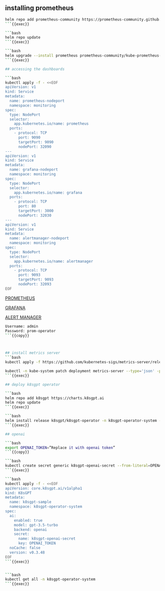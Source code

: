 
## installing prometheus

```bash
helm repo add prometheus-community https://prometheus-community.github.io/helm-charts
```{{exec}}

```bash
helm repo update
```{{exec}}

```bash
helm upgrade --install prometheus prometheus-community/kube-prometheus-stack --set prometheus.prometheusSpec.serviceMonitorSelectorNilUsesHelmValues=false --wait
```{{exec}}

## accessing the dashboards

```bash
kubectl apply -f - <<EOF
apiVersion: v1
kind: Service
metadata:
  name: prometheus-nodeport
  namespace: monitoring
spec:
  type: NodePort
  selector:
    app.kubernetes.io/name: prometheus
  ports:
    - protocol: TCP
      port: 9090
      targetPort: 9090
      nodePort: 32090
---
apiVersion: v1
kind: Service
metadata:
  name: grafana-nodeport
  namespace: monitoring
spec:
  type: NodePort
  selector:
    app.kubernetes.io/name: grafana
  ports:
    - protocol: TCP
      port: 80
      targetPort: 3000
      nodePort: 32030
---
apiVersion: v1
kind: Service
metadata:
  name: alertmanager-nodeport
  namespace: monitoring
spec:
  type: NodePort
  selector:
    app.kubernetes.io/name: alertmanager
  ports:
    - protocol: TCP
      port: 9093
      targetPort: 9093
      nodePort: 32093
EOF
```

[PROMETHEUS]({{TRAFFIC_HOST1_32090}})

[GRAFANA]({{TRAFFIC_HOST1_32030}})

[ALERT MANAGER]({{TRAFFIC_HOST1_32093}})

```bash
Username: admin
Password: prom-operator
```{{copy}}



## install metrics server
```bash
kubectl apply -f https://github.com/kubernetes-sigs/metrics-server/releases/latest/download/components.yaml
```
```bash
kubectl -n kube-system patch deployment metrics-server --type='json' -p='[{"op": "add", "path": "/spec/template/spec/containers/0/args/-", "value": "--kubelet-insecure-tls"}]'
```{{exec}}

## deploy k8sgpt operator

```bash
helm repo add k8sgpt https://charts.k8sgpt.ai
helm repo update
```{{exec}}

```bash
helm install release k8sgpt/k8sgpt-operator -n k8sgpt-operator-system --create-namespace --set interplex.enabled=true --set grafanaDashboard.enabled=true --set serviceMonitor.enabled=true
```{{exec}}

## openai

```bash
export OPENAI_TOKEN=”Replace it with openai token”
```{{copy}}

```bash
kubectl create secret generic k8sgpt-openai-secret --from-literal=OPENAI_TOKEN=$OPENAI_TOKEN -n k8sgpt-operator-system
```{{exec}}

```bash
kubectl apply -f - <<EOF
apiVersion: core.k8sgpt.ai/v1alpha1
kind: K8sGPT
metadata:
  name: k8sgpt-sample
  namespace: k8sgpt-operator-system
spec:
  ai:
    enabled: true
    model: gpt-3.5-turbo
    backend: openai
    secret:
      name: k8sgpt-openai-secret
      key: OPENAI_TOKEN
  noCache: false
  version: v0.3.48
EOF
```{{exec}}


```bash
kubectl get all -n k8sgpt-operator-system
```{{exec}}

